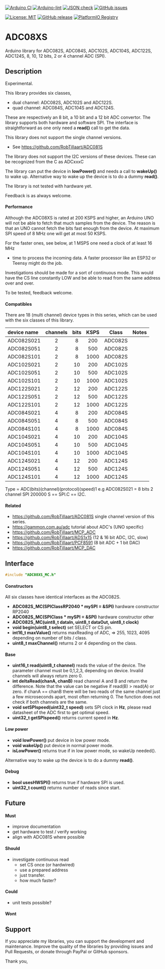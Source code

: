 
[![Arduino CI](https://github.com/RobTillaart/ADC08XS/workflows/Arduino%20CI/badge.svg)](https://github.com/marketplace/actions/arduino_ci)
[![Arduino-lint](https://github.com/RobTillaart/ADC08XS/actions/workflows/arduino-lint.yml/badge.svg)](https://github.com/RobTillaart/ADC08XS/actions/workflows/arduino-lint.yml)
[![JSON check](https://github.com/RobTillaart/ADC08XS/actions/workflows/jsoncheck.yml/badge.svg)](https://github.com/RobTillaart/ADC08XS/actions/workflows/jsoncheck.yml)
[![GitHub issues](https://img.shields.io/github/issues/RobTillaart/ADC08XS.svg)](https://github.com/RobTillaart/ADC08XS/issues)

[![License: MIT](https://img.shields.io/badge/license-MIT-green.svg)](https://github.com/RobTillaart/ADC08XS/blob/master/LICENSE)
[![GitHub release](https://img.shields.io/github/release/RobTillaart/ADC08XS.svg?maxAge=3600)](https://github.com/RobTillaart/ADC08XS/releases)
[![PlatformIO Registry](https://badges.registry.platformio.org/packages/robtillaart/library/ADC08XS.svg)](https://registry.platformio.org/libraries/robtillaart/ADC08XS)


# ADC08XS

Arduino library for ADC082S, ADC084S, ADC102S, ADC104S, ADC122S, ADC124S, 8, 10, 12 bits, 2 or 4 channel ADC (SPI).


## Description

Experimental.

This library provides six classes,
- dual channel: ADC082S, ADC102S and ADC122S.
- quad channel: ADC084S, ADC104S and ADC124S.

These are respectively an 8 bit, a 10 bit and a 12 bit ADC convertor.
The library supports both hardware and software SPI.
The interface is straightforward as one only need a **read()** call
to get the data.

This library does not support the single channel versions.
- See https://github.com/RobTillaart/ADC081S

The library does not support the I2C versions of these devices.
These can be recognized from the C as ADCxxxC

The library can put the device in **lowPower()** and needs a call to
**wakeUp()** to wake up. Alternative way to wake up the device is to
do a dummy **read()**.

The library is not tested with hardware yet.

Feedback is as always welcome.


#### Performance

Although the ADC08XS is rated at 200 KSPS and higher, an Arduino UNO will not
be able to fetch that much samples from the device. 
The reason is that an UNO cannot fetch the bits fast enough from the device.
At maximum SPI speed of 8 MHz one will get at most 50 KSPS. 

For the faster ones, see below, at 1 MSPS one need a clock of at least 16 MHz
+ time to process the incoming data. 
A faster processor like an ESP32 or Teensy might do the job.

Investigations should be made for a sort of continuous mode.
This would have the CS line constantly LOW and be able to read from the same
address over and over.

To be tested, feedback welcome.


#### Compatibles

There are 18 (multi channel) device types in this series, which can be used
with the six classes of this library.

|  device name  |  channels  |  bits  |  KSPS  |  Class    |  Notes  |
|:--------------|:----------:|:------:|:------:|:---------:|:-------:|
|  ADC082S021   |     2      |   8    |   200  |  ADC082S  |
|  ADC082S051   |     2      |   8    |   500  |  ADC082S  |
|  ADC082S101   |     2      |   8    |  1000  |  ADC082S  |
|  ADC102S021   |     2      |   10   |   200  |  ADC102S  |
|  ADC102S051   |     2      |   10   |   500  |  ADC102S  |
|  ADC102S101   |     2      |   10   |  1000  |  ADC102S  |
|  ADC122S021   |     2      |   12   |   200  |  ADC122S  |
|  ADC122S051   |     2      |   12   |   500  |  ADC122S  |
|  ADC122S101   |     2      |   12   |  1000  |  ADC122S  |
|  ADC084S021   |     4      |   8    |   200  |  ADC084S  |
|  ADC084S051   |     4      |   8    |   500  |  ADC084S  |
|  ADC084S101   |     4      |   8    |  1000  |  ADC084S  |
|  ADC104S021   |     4      |   10   |   200  |  ADC104S  |
|  ADC104S051   |     4      |   10   |   500  |  ADC104S  |
|  ADC104S101   |     4      |   10   |  1000  |  ADC104S  |
|  ADC124S021   |     4      |   12   |   200  |  ADC124S  |
|  ADC124S051   |     4      |   12   |   500  |  ADC124S  |
|  ADC124S101   |     4      |   12   |  1000  |  ADC124S  |

Type = ADC(bits)(channel)(protocol)(speed)1 
e.g ADC082S021 = 8 bits 2 channel SPI 200000
S == SPI.C == I2C.


#### Related

- https://github.com/RobTillaart/ADC081S  single channel version of this series.
- https://gammon.com.au/adc  tutorial about ADC's (UNO specific)
- https://github.com/RobTillaart/MCP_ADC
- https://github.com/RobTillaart/ADS1x15  (12 & 16 bit ADC, I2C, slow)
- https://github.com/RobTillaart/PCF8591  (8 bit ADC + 1 bit DAC)
- https://github.com/RobTillaart/MCP_DAC


## Interface

```cpp
#include "ADC08XS_MC.h"
```

#### Constructors

All six classes have identical interfaces as the ADC082S.

- **ADC082S_MC(SPIClassRP2040 \* mySPI = &SPI)** hardware constructor RP2040
- **ADC082S_MC(SPIClass \* mySPI = &SPI)** hardware constructor other
- **ADC082S_MC(uint8_t dataIn, uint8_t dataOut, uint8_t clock)**
- **void begin(uint8_t select)** set SELECT or CS pin.
- **int16_t maxValue()** returns maxReading of ADC, => 255, 1023, 4095
depending on number of bits / class.
- **uint8_t maxChannel()** returns 2 or 4 depending on the class.


#### Base

- **uint16_t read(uint8_t channel)** reads the value of the device.
The parameter channel must be 0,1,2,3, depending on device.
Invalid channels will always return zero 0.
- **int deltaRead(chanA, chanB)** read channel A and B and return the difference.
Note that the value can be negative if read(B) > read(A) or zero.
if chanA == chanB there will be two reads of the same channel just
a few microseconds apart, most often returning 0. 
The function does not check if both channels are the same.
- **void setSPIspeed(uint32_t speed)** sets SPI clock in **Hz**, 
please read datasheet of the ADC first to get optimal speed.
- **uint32_t getSPIspeed()** returns current speed in **Hz**.


#### Low power

- **void lowPower()** put device in low power mode.
- **void wakeUp()** put device in normal power mode.
- **isLowPower()** returns true if in low power mode, so wakeUp needed().

Alternative way to wake up the device is to
do a dummy **read()**.


#### Debug

- **bool usesHWSPI()** returns true if hardware SPI is used.
- **uint32_t count()** returns number of reads since start.


## Future

#### Must

- improve documentation
- get hardware to test / verify working
- align with ADC081S where possible

#### Should

- investigate continuous read 
  - set CS once (or hardwired)
  - use a prepared address
  - just transfer.
  - how much faster?

#### Could

- unit tests possible?


#### Wont


## Support

If you appreciate my libraries, you can support the development and maintenance.
Improve the quality of the libraries by providing issues and Pull Requests, or
donate through PayPal or GitHub sponsors.

Thank you,

